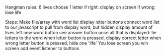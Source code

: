 Hangman
rules: 
    6 lives
    choose 1 letter
    if right: display on screen
    if wrong: lose life

Steps:
    Make file/array with word list
    display letter buttons
    connect word list to our javascript to pull from
    display word, but hidden
    display amount of lives left
    new word button
    see answer button
once all that is displayed:
    tie letters to the word
    when letter button is pressed, display correct letter
    when wrong letter button is pressed, hide one 'life'
    You lose screen
    you win screen
    add event listener to buttons

